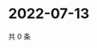 # 2022-07-13

共 0 条

<!-- BEGIN WEIBO -->
<!-- 最后更新时间 Wed Jul 13 2022 17:15:51 GMT+0800 (China Standard Time) -->

<!-- END WEIBO -->
